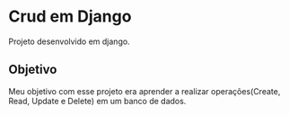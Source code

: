 # Crud em Django
Projeto desenvolvido em django.

## Objetivo
Meu objetivo com esse projeto era aprender a realizar operações(Create, Read, Update e Delete) em um banco de dados.
